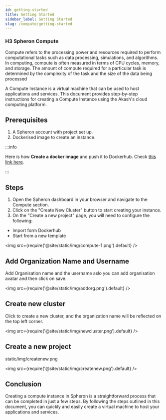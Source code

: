 ```yaml
---
id: getting-started
title: Getting Started
sidebar_label: Getting Started 
slug: /compute/getting-started
---
```


### H3 Spheron Compute 

Compute refers to the processing power and resources required to perform computational tasks such as data processing, simulations, and algorithms. In computing, compute is often measured in terms of CPU cycles, memory, and storage. The amount of compute required for a particular task is determined by the complexity of the task and the size of the data being processed

A Compute Instance is a virtual machine that can be used to host applications and services. This document provides step-by-step instructions for creating a Compute Instance using the Akash's cloud computing platform. 

## Prerequisites
1. A Spheron account with project set up.
2. Dockerised image to create an instance. 

:::info

Here is how **Create a docker image** and push it to Dockerhub. Check [this link here][def].

:::

## Steps
1. Open the Spheron dashboard in your browser and navigate to the Compute section.
2. Click on the "Create New Cluster" button to start creating your instance.
3. On the "Create a new project" page, you will need to configure the following:
- Import form Dockerhub 
- Start from a new template

<img src={require('@site/static/img/compute-1.png').default} />

## 	Add Organization Name and Username 

Add Organisation name and the username aslo you can add organisation avatar and then click on save. 

<img src={require('@site/static/img/addorg.png').default} />

## Create new cluster 

Click to create a new cluster, and the organization name will be reflected on the top left corner. 

<img src={require('@site/static/img/newcluster.png').default} />

## Create a new project 

static/img/createnew.png

<img src={require('@site/static/img/createnew.png').default} />

## Conclusion
Creating a compute instance in Spheron is a straightforward process that can be completed in just a few steps. By following the steps outlined in this document, you can quickly and easily create a virtual machine to host your applications and services.

[def]: https://www.pluralsight.com/guides/create-docker-images-docker-hub